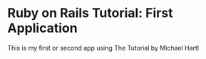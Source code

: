 # Ruby on Rails Tutorial: First Application

This is my first or second app using The Tutorial by Michael Hartl